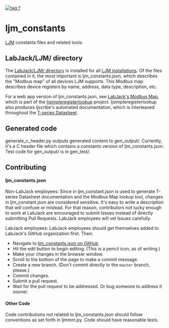 <a href="https://github.com/labjack/ljm_constants">
	<img 
	 alt="tag:?"
	 src="https://img.shields.io/github/workflow/status/labjack/ljm_constants/test"
	>
</a>

# ljm_constants

[LJM](https://labjack.com/ljm) constants files and related tools.


## LabJack/LJM/ directory

The [LabJack/LJM/ directory](LabJack/LJM/readme.md) is installed for all [LJM installations](https://labjack.com/support/software/api/ljm/what-ljm-files-are-installed). Of the files contained in it, the most important is ljm_constants.json, which describes the "Modbus map" of all devices LJM supports. This Modbus map describes device registers by name, address, data type, description, etc.

For a web app version of ljm_constants.json, see [LabJack's Modbus Map](https://labjack.com/support/software/api/modbus/modbus-map), which is part of the [ljsimpleregisterlookup](https://github.com/labjack/ljsimpleregisterlookup) project. ljsimpleregisterlookup also produces ljscribe's automated documentation, which is interleaved throughout the [T-series Datasheet](https://labjack.com/support/datasheets/t-series/).


## Generated code

generate_c_header.py outputs generated content to gen_output/. Currently, it's a C header file which contains a constants version of ljm_constants.json. Test code for gen_output/ is in gen_test/.


## Contributing


#### ljm_constants.json

Non-LabJack employees: Since in ljm_constant.json is used to generate T-series Datasheet documentation and the Modbus Map lookup tool, changes in ljm_constant.json are considered sensitive. It's easy to write a description that will confuse or mislead. For that reason, contributors not lucky enough to work at LabJack are encouraged to submit Issues instead of directly submitting Pull Requests. LabJack employees will vet Issues carefully.

LabJack employees: LabJack employees should get themselves added to LabJack's GitHub organization first. Then:

- Navigate to [ljm_constants.json on GitHub](https://github.com/labjack/ljm_constants/blob/master/LabJack/LJM/ljm_constants.json)
- Hit the edit button to begin editing. (This is a pencil icon, as of writing.)
- Make your changes in the browser window.
- Scroll to the bottom of the page to make a commit message.
- Create a new branch. (Don't commit directly to the `master` branch, please.)
- Commit changes.
- Submit a pull request.
- Wait for the pull request to be addressed. Or bug someone to address it sooner.


#### Other Code

Code contributions not related to ljm_constants.json should follow conventions as set forth in ljmmm.py. Code should have reasonable tests.
